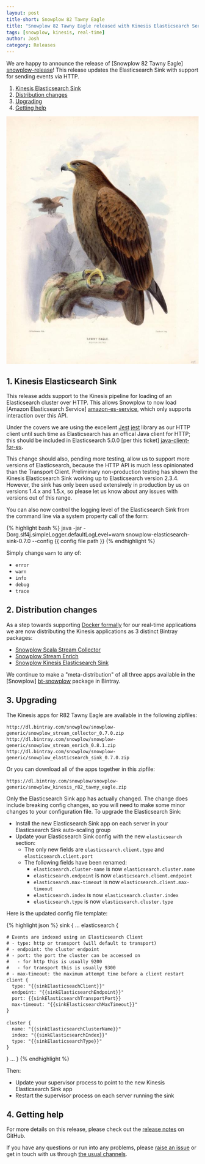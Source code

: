 ```yaml
---
layout: post
title-short: Snowplow 82 Tawny Eagle
title: "Snowplow 82 Tawny Eagle released with Kinesis Elasticsearch Service support"
tags: [snowplow, kinesis, real-time]
author: Josh
category: Releases
---
```


We are happy to announce the release of [Snowplow 82 Tawny Eagle] [snowplow-release]! This release updates the Elasticsearch Sink with support for sending events via HTTP.

1. [Kinesis Elasticsearch Sink](/blog/2016/08/08/snowplow-r82-tawny-eagle-released-with-kinesis-elasticsearch-service-support#kes)
2. [Distribution changes](/blog/2016/08/08/snowplow-r82-tawny-eagle-released-with-kinesis-elasticsearch-service-support#distribution)
3. [Upgrading](/blog/2016/08/08/snowplow-r82-tawny-eagle-released-with-kinesis-elasticsearch-service-support#upgrading)
4. [Getting help](/blog/2016/08/08/snowplow-r82-tawny-eagle-released-with-kinesis-elasticsearch-service-support#help)

![tawny-eagle][tawny-eagle]

<!--more-->

<h2 id="kes">1. Kinesis Elasticsearch Sink</h2>

This release adds support to the Kinesis pipeline for loading of an Elasticsearch cluster over HTTP. This allows Snowplow to now load [Amazon Elasticsearch Service] [amazon-es-service], which only supports interaction over this API.

Under the covers we are using the excellent [Jest] [jest] library as our HTTP client until such time as Elasticsearch has an offical Java client for HTTP; this should be included in Elasticsearch 5.0.0 [per this ticket] [java-client-for-es].

This change should also, pending more testing, allow us to support more versions of Elasticsearch, because the HTTP API is much less opinionated than the Transport Client. Preliminary non-production testing has shown the Kinesis Elasticsearch Sink working up to Elasticsearch version 2.3.4. However, the sink has only been used extensively in production by us on versions 1.4.x and 1.5.x, so please let us know about any issues with versions out of this range.

You can also now control the logging level of the Elasticsearch Sink from the command line via a system property call of the form:

{% highlight bash %}
java -jar -Dorg.slf4j.simpleLogger.defaultLogLevel=warn snowplow-elasticsearch-sink-0.7.0 --config {{ config file path }}
{% endhighlight %}

Simply change `warn` to any of:

* `error`
* `warn`
* `info`
* `debug`
* `trace`

<h2 id="distribution">2. Distribution changes</h2>

As a step towards supporting [Docker formally][snowplow-docker] for our real-time applications we are now distributing the Kinesis applications as 3 distinct Bintray packages:

* [Snowplow Scala Stream Collector][bt-snowplow-scala-stream-collector]
* [Snowplow Stream Enrich][bt-snowplow-stream-enrich]
* [Snowplow Kinesis Elasticsearch Sink][bt-snowplow-kinesis-elasticsearch-sink]

We continue to make a "meta-distribution" of all three apps available in the [Snowplow] [bt-snowplow] package in Bintray.

<h2 id="upgrading">3. Upgrading</h2>

The Kinesis apps for R82 Tawny Eagle are available in the following zipfiles:

    http://dl.bintray.com/snowplow/snowplow-generic/snowplow_stream_collector_0.7.0.zip
    http://dl.bintray.com/snowplow/snowplow-generic/snowplow_stream_enrich_0.8.1.zip
    http://dl.bintray.com/snowplow/snowplow-generic/snowplow_elasticsearch_sink_0.7.0.zip

Or you can download all of the apps together in this zipfile:

    https://dl.bintray.com/snowplow/snowplow-generic/snowplow_kinesis_r82_tawny_eagle.zip

Only the Elasticsearch Sink app has actually changed. The change does include breaking config changes, so you will need to make some minor changes to your configuration file. To upgrade the Elasticsearch Sink:

* Install the new Elasticsearch Sink app on each server in your Elasticsearch Sink auto-scaling group
* Update your Elasticsearch Sink config with the new `elasticsearch` section:
  - The only new fields are `elasticsearch.client.type` and `elasticsearch.client.port`
  - The following fields have been renamed:
    - `elasticsearch.cluster-name` is now `elasticsearch.cluster.name`
    - `elasticsearch.endpoint` is now `elasticsearch.client.endpoint`
    - `elasticsearch.max-timeout` is now `elasticsearch.client.max-timeout`
    - `elasticsearch.index` is now `elasticsearch.cluster.index`
    - `elasticsearch.type` is now `elasticsearch.cluster.type`

Here is the updated config file template:

{% highlight json %}
sink {
  ...
  elasticsearch {

    # Events are indexed using an Elasticsearch Client
    # - type: http or transport (will default to transport)
    # - endpoint: the cluster endpoint
    # - port: the port the cluster can be accessed on
    #   - for http this is usually 9200
    #   - for transport this is usually 9300
    # - max-timeout: the maximum attempt time before a client restart
    client {
      type: "{{sinkElasticseachClient}}"
      endpoint: "{{sinkElasticsearchEndpoint}}"
      port: {{sinkElasticsearchTransportPort}}
      max-timeout: "{{sinkElasticsearchMaxTimeout}}"
    }

    cluster {
      name: "{{sinkElasticsearchClusterName}}"
      index: "{{sinkElasticsearchIndex}}"
      type: "{{sinkElasticsearchType}}"
    }
  }
  ...
}
{% endhighlight %}

Then:

* Update your supervisor process to point to the new Kinesis Elasticsearch Sink app
* Restart the supervisor process on each server running the sink

<h2 id="help">4. Getting help</h2>

For more details on this release, please check out the [release notes][snowplow-release] on GitHub.

If you have any questions or run into any problems, please [raise an issue][issues] or get in touch with us through [the usual channels][talk-to-us].

[tawny-eagle]: /assets/img/blog/2016/08/tawny-eagle.jpg
[snowplow-release]: https://github.com/snowplow/snowplow/releases/r82-tawny-eagle

[snowplow-docker]: https://github.com/snowplow/docker-snowplow/issues

[amazon-es-service]: https://aws.amazon.com/elasticsearch-service/
[jest]: https://github.com/searchbox-io/Jest
[java-client-for-es]: https://github.com/elastic/elasticsearch/issues/7743

[bt-snowplow]: https://bintray.com/snowplow/snowplow-generic/snowplow
[bt-snowplow-scala-stream-collector]: https://bintray.com/snowplow/snowplow-generic/snowplow-scala-stream-collector
[bt-snowplow-stream-enrich]: https://bintray.com/snowplow/snowplow-generic/snowplow-stream-enrich
[bt-snowplow-kinesis-elasticsearch-sink]: https://bintray.com/snowplow/snowplow-generic/snowplow-kinesis-elasticsearch-sink

[issues]: https://github.com/snowplow/snowplow/issues/new
[talk-to-us]: https://github.com/snowplow/snowplow/wiki/Talk-to-us
